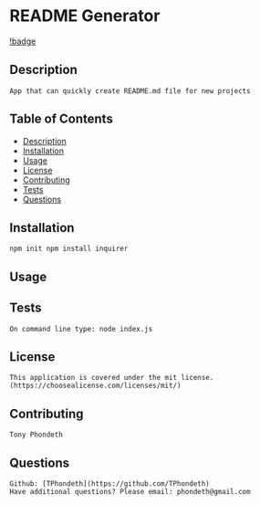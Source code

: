 
  # README Generator

  [!badge](https://img.shields.io/badge/license-mit-brightgreen)


  ## Description
    App that can quickly create README.md file for new projects

  ## Table of Contents
  - [Description](#description)
  - [Installation](#installation)
  - [Usage](#usage)
  - [License](#license)
  - [Contributing](#contributing)
  - [Tests](#tests)
  - [Questions](#questions)

  ## Installation
    npm init npm install inquirer

  ## Usage 
    

  ## Tests
    On command line type: node index.js

  ## License
    This application is covered under the mit license. (https://choosealicense.com/licenses/mit/)

  ## Contributing
    Tony Phondeth

  ## Questions
    Github: [TPhondeth](https://github.com/TPhondeth)
    Have additional questions? Please email: phondeth@gmail.com
